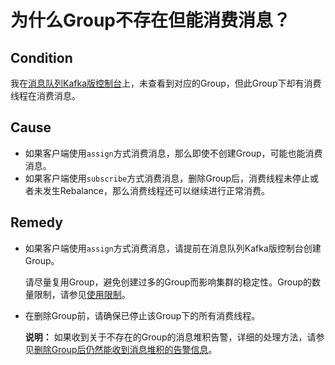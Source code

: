 # 为什么Group不存在但能消费消息？

## Condition

我在[消息队列Kafka版控制台](https://kafka.console.aliyun.com/)上，未查看到对应的Group，但此Group下却有消费线程在消费消息。

## Cause

-   如果客户端使用`assign`方式消费消息，那么即使不创建Group，可能也能消费消息。
-   如果客户端使用`subscribe`方式消费消息，删除Group后，消费线程未停止或者未发生Rebalance，那么消费线程还可以继续进行正常消费。

## Remedy

-   如果客户端使用`assign`方式消费消息，请提前在消息队列Kafka版控制台创建Group。

    请尽量复用Group，避免创建过多的Group而影响集群的稳定性。Group的数量限制，请参见[使用限制](/intl.zh-CN/产品简介/使用限制.md)。

-   在删除Group前，请确保已停止该Group下的所有消费线程。

    **说明：** 如果收到关于不存在的Group的消息堆积告警，详细的处理方法，请参见[删除Group后仍然能收到消息堆积的告警信息](~~157562~~)。


